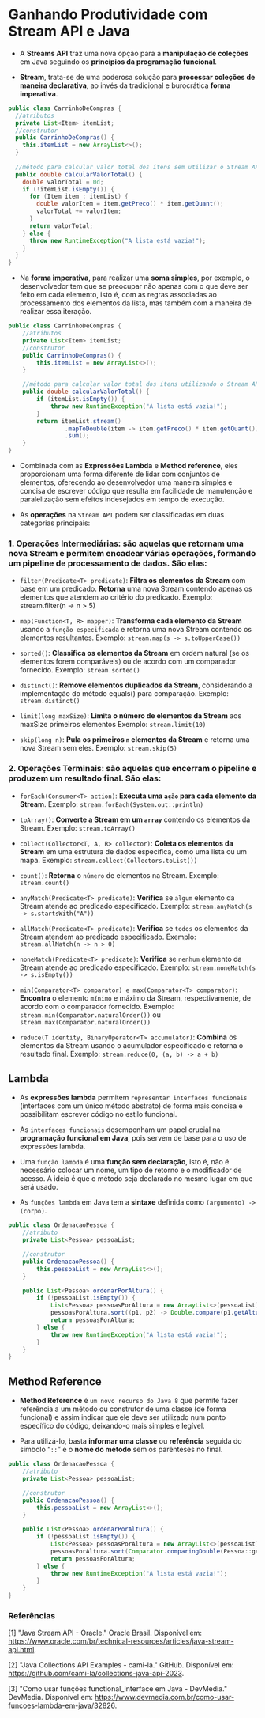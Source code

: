 # Ganhando Produtividade com Stream API e Java
- A **Streams API** traz uma nova opção para a **manipulação de coleções** em Java seguindo os **princípios da programação funcional**.


- **Stream**, trata-se de uma poderosa solução para **processar coleções de maneira declarativa**, ao invés da tradicional e burocrática **forma imperativa**.


````java
public class CarrinhoDeCompras {
  //atributos
  private List<Item> itemList;
  //construtor
  public CarrinhoDeCompras() {
    this.itemList = new ArrayList<>();
  }
  
  //método para calcular valor total dos itens sem utilizar o Stream API
  public double calcularValorTotal() {
    double valorTotal = 0d;
    if (!itemList.isEmpty()) {
      for (Item item : itemList) {
        double valorItem = item.getPreco() * item.getQuant();
        valorTotal += valorItem;
      }
      return valorTotal;
    } else {
      throw new RuntimeException("A lista está vazia!");
    }
  }
}
````

- Na **forma imperativa**, para realizar uma **soma simples**, por exemplo, o desenvolvedor tem que se preocupar não apenas com o que deve ser feito em cada elemento, isto é, com as regras associadas ao processamento dos elementos da lista, mas também com a maneira de realizar essa iteração.

````java
public class CarrinhoDeCompras {
    //atributos
    private List<Item> itemList;
    //construtor
    public CarrinhoDeCompras() {
        this.itemList = new ArrayList<>();
    }

    //método para calcular valor total dos itens utilizando o Stream API
    public double calcularValorTotal() {
        if (itemList.isEmpty()) {
            throw new RuntimeException("A lista está vazia!");
        }
        return itemList.stream()
                .mapToDouble(item -> item.getPreco() * item.getQuant())
                .sum();
    }
}
````

- Combinada com as **Expressões Lambda** e **Method reference**, eles proporcionam uma forma diferente de lidar com conjuntos de elementos, oferecendo ao desenvolvedor uma maneira simples e concisa de escrever código que resulta em facilidade de manutenção e paralelização sem efeitos indesejados em tempo de execução.


- As **operações** na `Stream API` podem ser classificadas em duas categorias principais:

### 1. Operações Intermediárias: são aquelas que retornam uma nova Stream e permitem encadear várias operações, formando um pipeline de processamento de dados. São elas:
- `filter(Predicate<T> predicate)`: **Filtra os elementos da Stream** com base em um predicado. **Retorna** uma nova Stream contendo apenas os elementos que atendem ao critério do predicado. Exemplo:  stream.filter(n -> n > 5)


- `map(Function<T, R> mapper)`: **Transforma cada elemento da Stream** usando a `função especificada` e retorna uma nova Stream contendo os elementos resultantes. Exemplo: `stream.map(s -> s.toUpperCase())`


- `sorted()`: **Classifica os elementos da Stream** em ordem natural (se os elementos forem comparáveis) ou de acordo com um comparador fornecido. Exemplo: `stream.sorted()`


- `distinct()`: **Remove elementos duplicados da Stream**, considerando a implementação do método equals() para comparação. Exemplo: `stream.distinct()`


- `limit(long maxSize)`: **Limita o número de elementos da Stream** aos maxSize primeiros elementos Exemplo: `stream.limit(10)`


- `skip(long n)`: **Pula os primeiros `n` elementos da Stream** e retorna uma nova Stream sem eles. Exemplo: `stream.skip(5)`

### 2. Operações Terminais: são aquelas que encerram o pipeline e produzem um resultado final. São elas:

- `forEach(Consumer<T> action)`: **Executa uma `ação` para cada elemento da Stream**. Exemplo: `stream.forEach(System.out::println)`


- `toArray()`: **Converte a Stream em um `array`** contendo os elementos da Stream. Exemplo: `stream.toArray()`


- `collect(Collector<T, A, R> collector)`: **Coleta os elementos da Stream** em uma estrutura de dados específica, como uma lista ou um mapa. Exemplo: `stream.collect(Collectors.toList())`


- `count()`: **Retorna** o `número` de elementos na Stream. Exemplo: `stream.count()`


- `anyMatch(Predicate<T> predicate)`: **Verifica** se `algum` elemento da Stream atende ao predicado especificado. Exemplo: `stream.anyMatch(s -> s.startsWith("A"))`


- `allMatch(Predicate<T> predicate)`: **Verifica** se `todos` os elementos da Stream atendem ao predicado especificado. Exemplo: `stream.allMatch(n -> n > 0)`


- `noneMatch(Predicate<T> predicate)`: **Verifica** se `nenhum` elemento da Stream atende ao predicado especificado. Exemplo: `stream.noneMatch(s -> s.isEmpty())`


- `min(Comparator<T> comparator) e max(Comparator<T> comparator)`: **Encontra** o elemento `mínimo` e máximo da Stream, respectivamente, de acordo com o comparador fornecido. Exemplo: `stream.min(Comparator.naturalOrder())` ou `stream.max(Comparator.naturalOrder())`


- `reduce(T identity, BinaryOperator<T> accumulator)`: **Combina** os elementos da Stream usando o acumulador especificado e retorna o resultado final. Exemplo: `stream.reduce(0, (a, b) -> a + b)`

## Lambda

- As **expressões lambda** permitem `representar interfaces funcionais` (interfaces com um único método abstrato) de forma mais concisa e possibilitam escrever código no estilo funcional.


- As `interfaces funcionais` desempenham um papel crucial na **programação funcional em Java**, pois servem de base para o uso de expressões lambda.


- Uma `função lambda` é uma **função sem declaração**, isto é, não é necessário colocar um nome, um tipo de retorno e o modificador de acesso. A ideia é que o método seja declarado no mesmo lugar em que será usado.


- As `funções lambda` em Java tem a **sintaxe** definida como `(argumento) -> (corpo)`.

````java
public class OrdenacaoPessoa {
    //atributo
    private List<Pessoa> pessoaList;

    //construtor
    public OrdenacaoPessoa() {
        this.pessoaList = new ArrayList<>();
    }

    public List<Pessoa> ordenarPorAltura() {
        if (!pessoaList.isEmpty()) {
            List<Pessoa> pessoasPorAltura = new ArrayList<>(pessoaList);
            pessoasPorAltura.sort((p1, p2) -> Double.compare(p1.getAltura(), p2.getAltura()));
            return pessoasPorAltura;
        } else {
            throw new RuntimeException("A lista está vazia!");
        }
    }
}
````

## Method Reference

- **Method Reference** é `um novo recurso do Java 8` que permite fazer referência a um método ou construtor de uma classe (de forma funcional) e assim indicar que ele deve ser utilizado num ponto específico do código, deixando-o mais simples e legível.


- Para utilizá-lo, basta **informar uma classe** ou **referência** seguida do símbolo “`::`” e o **nome do método** sem os parênteses no final.

````java
public class OrdenacaoPessoa {
    //atributo
    private List<Pessoa> pessoaList;

    //construtor
    public OrdenacaoPessoa() {
        this.pessoaList = new ArrayList<>();
    }

    public List<Pessoa> ordenarPorAltura() {
        if (!pessoaList.isEmpty()) {
            List<Pessoa> pessoasPorAltura = new ArrayList<>(pessoaList);
            pessoasPorAltura.sort(Comparator.comparingDouble(Pessoa::getAltura));
            return pessoasPorAltura;
        } else {
            throw new RuntimeException("A lista está vazia!");
        }
    }
}
````

### Referências

[1] "Java Stream API - Oracle." Oracle Brasil. Disponível em: https://www.oracle.com/br/technical-resources/articles/java-stream-api.html.

[2] "Java Collections API Examples - cami-la." GitHub. Disponível em: https://github.com/cami-la/collections-java-api-2023.

[3] "Como usar funções functional_interface em Java - DevMedia." DevMedia. Disponível em: https://www.devmedia.com.br/como-usar-funcoes-lambda-em-java/32826.



